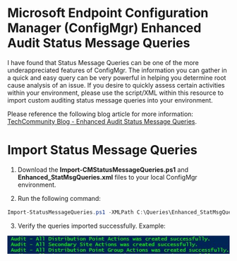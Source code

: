 # Microsoft Endpoint Configuration Manager (ConfigMgr) Enhanced Audit Status Message Queries

I have found that Status Message Queries can be one of the more underappreciated features of ConfigMgr.  The information you can gather in a quick and easy query can be very powerful in helping you determine root cause analysis of an issue.  If you desire to quickly assess certain activities within your environment, please use the script/XML within this resource to import custom auditing status message queries into your environment.

Please reference the following blog article for more information:  [TechCommunity Blog - Enhanced Audit Status Message Queries](https://techcommunity.microsoft.com/t5/Core-Infrastructure-and-Security/Enhanced-Audit-Status-Message-Queries/ba-p/884897).

# Import Status Message Queries

1. Download the **Import-CMStatusMessageQueries.ps1** and **Enhanced_StatMsgQueries.xml** files to your local ConfigMgr environment.

2. Run the following command:

```powershell
Import-StatusMessageQueries.ps1 -XMLPath C:\Queries\Enhanced_StatMsgQueries.xml
```

3. Verify the queries imported successfully.  Example:

![Export Example](/.images/Export_Example.jpg)
